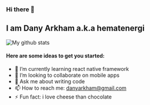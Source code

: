 ### Hi there 👋
## I am Dany Arkham a.k.a hematenergi 

![My github stats](https://github-readme-stats.vercel.app/api?username=hematenergi&show_icons=true&theme=vue&count_private=true)
<!--
[![Top Langs](https://github-readme-stats.vercel.app/api/top-langs/?username=hematenergi)](#)


**hematenergi/hematenergi** is a ✨ _special_ ✨ repository because its `README.md` (this file) appears on your GitHub profile.

Here are some ideas to get you started:

- 🔭 I’m currently working on ...
- 🌱 I’m currently learning ...
- 👯 I’m looking to collaborate on ...
- 🤔 I’m looking for help with ...
- 💬 Ask me about ...
- 📫 How to reach me: ...
- 😄 Pronouns: ...
- ⚡ Fun fact: ...
-->
#### Here are some ideas to get you started:

- 🌱 I’m currently learning react native framework
- 👯 I’m looking to collaborate on mobile apps
- 💬 Ask me about writing code
- 📫 How to reach me: danyarkham@gmail.com
- ⚡ Fun fact: i love cheese than chocolate
